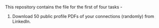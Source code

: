 This repository contains the file for the first of four tasks - 
1. Download 50 public profile PDFs of your connections (randomly) from LinkedIn.

